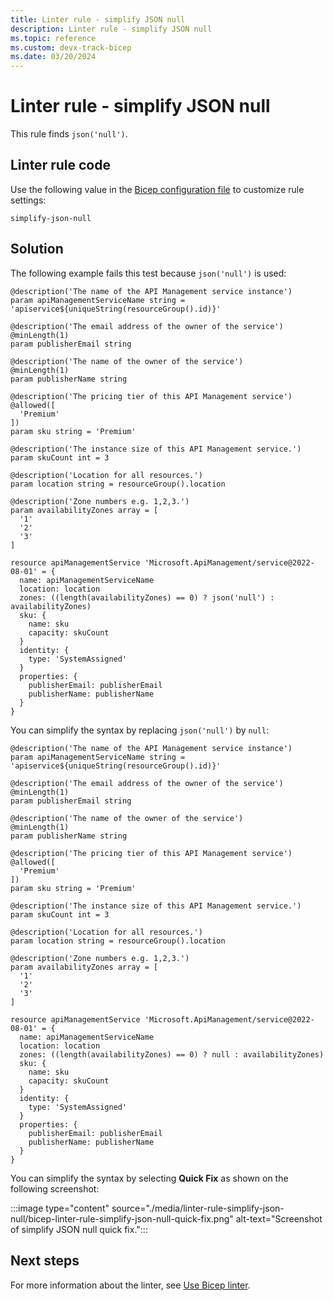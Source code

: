 ```yaml
---
title: Linter rule - simplify JSON null
description: Linter rule - simplify JSON null
ms.topic: reference
ms.custom: devx-track-bicep
ms.date: 03/20/2024
---
```


# Linter rule - simplify JSON null

This rule finds `json('null')`.

## Linter rule code

Use the following value in the [Bicep configuration file](bicep-config-linter.md) to customize rule settings:

`simplify-json-null`

## Solution

The following example fails this test because `json('null')` is used:

```bicep
@description('The name of the API Management service instance')
param apiManagementServiceName string = 'apiservice${uniqueString(resourceGroup().id)}'

@description('The email address of the owner of the service')
@minLength(1)
param publisherEmail string

@description('The name of the owner of the service')
@minLength(1)
param publisherName string

@description('The pricing tier of this API Management service')
@allowed([
  'Premium'
])
param sku string = 'Premium'

@description('The instance size of this API Management service.')
param skuCount int = 3

@description('Location for all resources.')
param location string = resourceGroup().location

@description('Zone numbers e.g. 1,2,3.')
param availabilityZones array = [
  '1'
  '2'
  '3'
]

resource apiManagementService 'Microsoft.ApiManagement/service@2022-08-01' = {
  name: apiManagementServiceName
  location: location
  zones: ((length(availabilityZones) == 0) ? json('null') : availabilityZones)
  sku: {
    name: sku
    capacity: skuCount
  }
  identity: {
    type: 'SystemAssigned'
  }
  properties: {
    publisherEmail: publisherEmail
    publisherName: publisherName
  }
}
```

You can simplify the syntax by replacing `json('null')` by `null`:

```bicep
@description('The name of the API Management service instance')
param apiManagementServiceName string = 'apiservice${uniqueString(resourceGroup().id)}'

@description('The email address of the owner of the service')
@minLength(1)
param publisherEmail string

@description('The name of the owner of the service')
@minLength(1)
param publisherName string

@description('The pricing tier of this API Management service')
@allowed([
  'Premium'
])
param sku string = 'Premium'

@description('The instance size of this API Management service.')
param skuCount int = 3

@description('Location for all resources.')
param location string = resourceGroup().location

@description('Zone numbers e.g. 1,2,3.')
param availabilityZones array = [
  '1'
  '2'
  '3'
]

resource apiManagementService 'Microsoft.ApiManagement/service@2022-08-01' = {
  name: apiManagementServiceName
  location: location
  zones: ((length(availabilityZones) == 0) ? null : availabilityZones)
  sku: {
    name: sku
    capacity: skuCount
  }
  identity: {
    type: 'SystemAssigned'
  }
  properties: {
    publisherEmail: publisherEmail
    publisherName: publisherName
  }
}
```

You can simplify the syntax by selecting **Quick Fix** as shown on the following screenshot:

:::image type="content" source="./media/linter-rule-simplify-json-null/bicep-linter-rule-simplify-json-null-quick-fix.png" alt-text="Screenshot of simplify JSON null quick fix.":::

## Next steps

For more information about the linter, see [Use Bicep linter](./linter.md).
